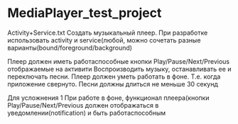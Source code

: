 # MediaPlayer_test_project
Activity+Service.txt
Создать музыкальный плеер. При разработке использовать activity и service(любой, можно сочетать разные варианты(bound/foreground/background) 

Плеер должен иметь работаспособные кнопки Play/Pause/Next/Previous отображаемые на активити
Воспроизводить музыку, останавливать ее и переключать песни. Плеер должен уметь работать в фоне. Т.е. когда приложение свернуто. Песни должны длиться не меньше 30 секунд

Для усложнения 1 При работе в фоне, функционал плеера(кнопки Play/Pause/Next/Previous должен отображаться в уведомлении(notification) и  быть работаспособным
